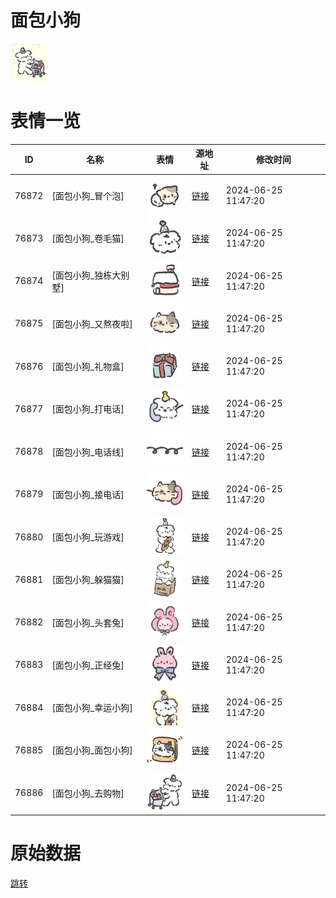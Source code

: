 # 面包小狗

<img src="./cover.png" height="60" alt="cover" />

# 表情一览

|ID|名称|表情|源地址|修改时间|
|----|----|----|----|----|
|76872|[面包小狗_冒个泡]|<img src="./pic/076872_%5B面包小狗_冒个泡%5D.png" height="60" alt="冒个泡"/>|[链接](https://i0.hdslb.com/bfs/garb/9cfec4af09500ce1c09e481270da7838f4f4a166.png)|2024-06-25 11:47:20|
|76873|[面包小狗_卷毛猫]|<img src="./pic/076873_%5B面包小狗_卷毛猫%5D.png" height="60" alt="卷毛猫"/>|[链接](https://i0.hdslb.com/bfs/garb/305909b167689a8c7d390cf18969c51bc88cd005.png)|2024-06-25 11:47:20|
|76874|[面包小狗_独栋大别墅]|<img src="./pic/076874_%5B面包小狗_独栋大别墅%5D.png" height="60" alt="独栋大别墅"/>|[链接](https://i0.hdslb.com/bfs/garb/9467482e17e4b5cef2aa87ed2b7e0282f4dee0b6.png)|2024-06-25 11:47:20|
|76875|[面包小狗_又熬夜啦]|<img src="./pic/076875_%5B面包小狗_又熬夜啦%5D.png" height="60" alt="又熬夜啦"/>|[链接](https://i0.hdslb.com/bfs/garb/4405f680359b5c226965a47b17b203c7557ec6d0.png)|2024-06-25 11:47:20|
|76876|[面包小狗_礼物盒]|<img src="./pic/076876_%5B面包小狗_礼物盒%5D.png" height="60" alt="礼物盒"/>|[链接](https://i0.hdslb.com/bfs/garb/2793a8d93f5943c67114e2ca56a60134f304ecea.png)|2024-06-25 11:47:20|
|76877|[面包小狗_打电话]|<img src="./pic/076877_%5B面包小狗_打电话%5D.png" height="60" alt="打电话"/>|[链接](https://i0.hdslb.com/bfs/garb/1b66b7b95d072031ebeacc584c7ad95a6efe1f27.png)|2024-06-25 11:47:20|
|76878|[面包小狗_电话线]|<img src="./pic/076878_%5B面包小狗_电话线%5D.png" height="60" alt="电话线"/>|[链接](https://i0.hdslb.com/bfs/garb/e1a57c404335fce21e36ff751f728a111ac8168f.png)|2024-06-25 11:47:20|
|76879|[面包小狗_接电话]|<img src="./pic/076879_%5B面包小狗_接电话%5D.png" height="60" alt="接电话"/>|[链接](https://i0.hdslb.com/bfs/garb/b296ebbd5534d4f6b8aa6ac74b1fa36d4655abc6.png)|2024-06-25 11:47:20|
|76880|[面包小狗_玩游戏]|<img src="./pic/076880_%5B面包小狗_玩游戏%5D.png" height="60" alt="玩游戏"/>|[链接](https://i0.hdslb.com/bfs/garb/c85e6c78198d7fc41776118aa5c0f4c0fe176a7c.png)|2024-06-25 11:47:20|
|76881|[面包小狗_躲猫猫]|<img src="./pic/076881_%5B面包小狗_躲猫猫%5D.png" height="60" alt="躲猫猫"/>|[链接](https://i0.hdslb.com/bfs/garb/eb9f6bd5a034874860b69db70d39973cf453992c.png)|2024-06-25 11:47:20|
|76882|[面包小狗_头套兔]|<img src="./pic/076882_%5B面包小狗_头套兔%5D.png" height="60" alt="头套兔"/>|[链接](https://i0.hdslb.com/bfs/garb/3150f4be8ff1f3792ff4c807934dcb355d0871e3.png)|2024-06-25 11:47:20|
|76883|[面包小狗_正经兔]|<img src="./pic/076883_%5B面包小狗_正经兔%5D.png" height="60" alt="正经兔"/>|[链接](https://i0.hdslb.com/bfs/garb/19eb25ab1b368dbfde01bb5b2ab8426387e298ad.png)|2024-06-25 11:47:20|
|76884|[面包小狗_幸运小狗]|<img src="./pic/076884_%5B面包小狗_幸运小狗%5D.png" height="60" alt="幸运小狗"/>|[链接](https://i0.hdslb.com/bfs/garb/aca400239108df2ae27d7c57d545c70f304af5ed.png)|2024-06-25 11:47:20|
|76885|[面包小狗_面包小狗]|<img src="./pic/076885_%5B面包小狗_面包小狗%5D.png" height="60" alt="面包小狗"/>|[链接](https://i0.hdslb.com/bfs/garb/57fefe898ea88f7c3b78cf4861e7bf4ef06b6a75.png)|2024-06-25 11:47:20|
|76886|[面包小狗_去购物]|<img src="./pic/076886_%5B面包小狗_去购物%5D.png" height="60" alt="去购物"/>|[链接](https://i0.hdslb.com/bfs/garb/2cde4943f7200a5e9d23528381eca1369eeba413.png)|2024-06-25 11:47:20|

# 原始数据

[跳转](./raw.json)

